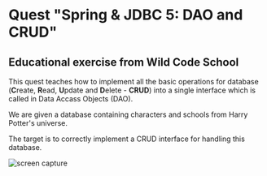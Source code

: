 # Quest "Spring & JDBC 5: DAO and CRUD"

## Educational exercise from Wild Code School

This quest teaches how to implement all the basic operations for database (**C**reate, **R**ead, **U**pdate and **D**elete - **CRUD**) into a single interface
which is called in Data Accass Objects (DAO). 

We are given a database containing characters and schools from Harry Potter's universe. 

The target is to correctly implement a CRUD interface for handling this database.

![screen capture](https://github.com/0reldev/quest-spring-jdbc-crud/blob/master/src/main/resources/static/img/sceen-capture-1.png)
